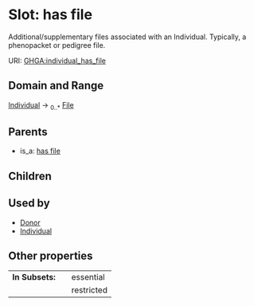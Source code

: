 
# Slot: has file


Additional/supplementary files associated with an Individual. Typically, a phenopacket or pedigree file.

URI: [GHGA:individual_has_file](https://w3id.org/GHGA/individual_has_file)


## Domain and Range

[Individual](Individual.md) &#8594;  <sub>0..\*</sub> [File](File.md)

## Parents

 *  is_a: [has file](has_file.md)

## Children


## Used by

 * [Donor](Donor.md)
 * [Individual](Individual.md)

## Other properties

|  |  |  |
| --- | --- | --- |
| **In Subsets:** | | essential |
|  | | restricted |

